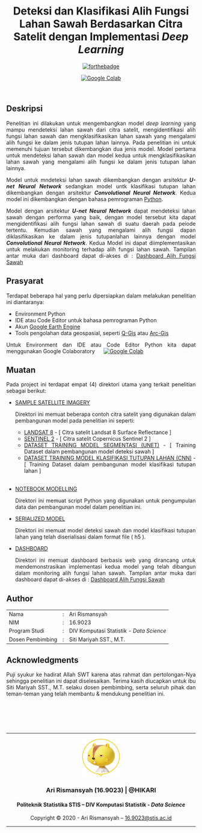 <div align = "center">

# **Deteksi dan Klasifikasi Alih Fungsi Lahan Sawah Berdasarkan Citra Satelit dengan Implementasi *Deep Learning***
[![forthebadge](https://forthebadge.com/images/badges/made-with-python.svg)](https://www.python.org/)

[![Google Colab](https://colab.research.google.com/assets/colab-badge.svg)](https://colab.research.google.com)
</div>

<br>

## **Deskripsi**

<div align = "justify">

Penelitian ini dilakukan untuk mengembangkan model _deep learning_ yang mampu mendeteksi lahan sawah dari citra satelit, mengidentifikasi alih fungsi lahan sawah dan mengklasifikasikan lahan sawah yang mengalami alih fungsi ke dalam jenis tutupan lahan lainnya. Pada penelitian ini untuk memenuhi tujuan tersebut dikembangkan dua jenis model. Model pertama untuk mendeteksi lahan sawah dan model kedua untuk mengklasifikasikan lahan sawah yang mengalami alih fungsi ke dalam jenis tutupan lahan lainnya.

Model untuk mndeteksi lahan sawah dikembangkan dengan arsitektur **_U-net Neural Network_** sedangkan model untk klasifikasi tutupan lahan dikembangkan dengan arsitektur **_Convolutional Neural Network_**. Kedua model ini dikembangkan dengan bahasa pemrograman [Python](https://www.python.org/).

Model dengan arsitektur **_U-net Neural Network_** dapat mendeteksi lahan sawah dengan performa yang baik, dengan model tersebut kita dapat mengidentifikasi alih fungsi lahan sawah di suatu daerah pada peiode tertentu. Kemudian sawah yang mengalami alih fungsi dapan diklasifikasikan ke dalam jenis tutupanlahan lainnya dengan model **_Convolutional Neural Network_**. Kedua Model ini dapat diimplementasikan untuk melakukan monitoring terhadap alih fungsi lahan sawah. Tampilan antar muka dari dashboard dapat di-akses di : [Dashboard Alih Fungsi Sawah](https://arirismansyah.github.io/)

</div>

## **Prasyarat**

<div align = "justify">
Terdapat beberapa hal yang perlu dipersiapkan dalam melakukan penelitian ini diantaranya:

* Environment Python
* IDE atau Code Editor untuk bahasa pemrograman Python
* Akun [Google Earth Engine](https://earthengine.google.com/)
* Tools pengolahan data geospasial, seperti  [Q-Gis](https://qgis.org/) atau [Arc-Gis](https://www.arcgis.com/)


Untuk Environment dan IDE atau Code Editor Python kita dapat menggunakan Google Colaboratory &nbsp;&nbsp;&nbsp;&nbsp;
[![Google Colab](https://colab.research.google.com/assets/colab-badge.svg)](https://colab.research.google.com)

</div>

## **Muatan**

<div align = "justify">
Pada project ini terdapat empat (4) direktori utama yang terkait penelitian sebagai berikut:


* [SAMPLE SATELLITE IMAGERY]()
  
  Direktori ini memuat beberapa contoh citra satelit yang digunakan dalam pembangunan model pada penelitian ini seperti:

  * [LANDSAT 8]() - [ Citra satelit Landsat 8 Surface Reflectance ]
  * [SENTINEL 2]() - [ Citra satelit Copernicus Sentinel 2 ]
  * [DATASET TRAINING MODEL SEGMENTASI (UNET)]() - [ Training Dataset dalam pembangunan model deteksi sawah ]
  * [DATASET TRAINING MODEL KLASIFIKASI TUTUPAN LAHAN (CNN)]() - [ Training Dataset dalam pembangunan model klasifikasi tutupan lahan ]
  <br>
  
* [NOTEBOOK MODELLING]()
  
  Direktori ini memuat script Python yang digunakan untuk pengumpulan data dan pembangunan model dalam penelitian ini.

* [SERIALIZED MODEL]()
  
  Direktori ini memuat model deteksi sawah dan model klasifikasi tutupan lahan yang telah diserialisasi dalam format file ( h5 ).

* [DASHBOARD]()
  
  Direktori ini memuat dashboard berbasis web yang dirancang untuk mendemonstrasikan implementasi kedua model yang telah dibangun dalam monitoring alih fungsi lahan sawah. Tampilan antar muka dari dashboard dapat di-akses di : [Dashboard Alih Fungsi Sawah](https://arirismansyah.github.io/) 

</div>

## **Author**

|                  |     |                                          |
| ---------------- | --- | ---------------------------------------- |
| Nama             | :   | Ari Rismansyah                           |
| NIM              | :   | 16.9023                                  |
| Program Studi    | :   | DIV Komputasi Statistik - _Data Science_ |
| Dosen Pembimbing | :   | Siti Mariyah SST., M.T.                  |

## **Acknowledgments**

<div align = "justify">

Puji syukur ke hadirat Allah SWT karena atas rahmat dan pertolongan-Nya sehingga penelitian ini dapat diselesaikan. Terima kasih diucapkan untuk ibu Siti Mariyah SST., M.T. selaku dosen pembimbing, serta seluruh pihak dan teman-teman yang telah membantu & mendukung penelitian ini.

</div>

<br></br>
<br></br>

---
<div align = "center">

<img src = "ASSETS/profile.png"  width="100" height="100"></img>
### **Ari Rismansyah (16.9023) | @HIKARI**

#### Politeknik Statistika STIS – DIV Komputasi Statistik - _Data Science_

Copyright © 2020 - Ari Rismansyah – 16.9023@stis.ac.id

---

</div>
